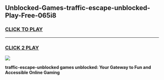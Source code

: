 
## Unblocked-Games-traffic-escape-unblocked-Play-Free-065i8
<h3>
<a href="https://premium76.site?title=traffic-escape-unblocked&ref=18A1">CLICK TO PLAY</a></h3>
<hr>

<h3>
<a href="https://premium76.site?title=traffic-escape-unblocked&ref=18A1">CLICK 2 PLAY</a>
  
</h3>

<a href="https://premium76.site?title=traffic-escape-unblocked&ref=18A1"><img src="https://clearcache.store/games.png"></a>


**traffic-escape-unblocked games unblocked: Your Gateway to Fun and Accessible Online Gaming**
